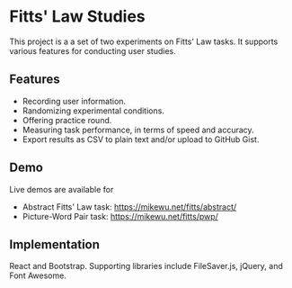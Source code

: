 # Fitts' Law Studies

This project is a a set of two experiments on Fitts' Law tasks. It supports various features for conducting user studies.

## Features
* Recording user information.
* Randomizing experimental conditions.
* Offering practice round.
* Measuring task performance, in terms of speed and accuracy.
* Export results as CSV to plain text and/or upload to GitHub Gist.

## Demo
Live demos are available for
* Abstract Fitts' Law task: https://mikewu.net/fitts/abstract/
* Picture-Word Pair task: https://mikewu.net/fitts/pwp/

## Implementation
React and Bootstrap. Supporting libraries include FileSaver.js, jQuery, and Font Awesome.
